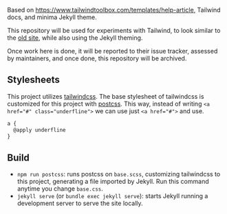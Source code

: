 Based on https://www.tailwindtoolbox.com/templates/help-article, Tailwind docs, and minima Jekyll theme.

This repository will be used for experiments with Tailwind, to look similar to the [old site](https://www.geoapi.org/),
while also using the Jekyll theming.

Once work here is done, it will be reported to their issue tracker, assessed by maintainers, and once done, this repository
will be archived.

## Stylesheets

This project utilizes [tailwindcss](https://tailwindcss.com/). The base stylesheet of tailwindcss is customized
for this project with [postcss](https://postcss.org/). This way, instead of writing `<a href="#" class="underfline">`
we can use just `<a href="#">` and use.

```js
a {
  @apply underfline
}
```
## Build

- `npm run postcss`: runs postcss on `base.scss`, customizing tailwindcss to this project, generating a file imported by
Jekyll. Run this command anytime you change `base.css`.
- `jekyll serve` (or `bundle exec jekyll serve`): starts Jekyll running a development server to serve the site locally.
